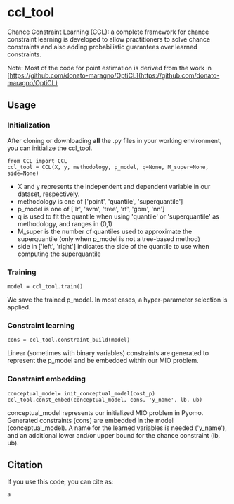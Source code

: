 # ccl_tool

Chance Constraint Learning (CCL): a complete framework for chance constraint learning is developed to allow practitioners to solve chance constraints and also adding probabilistic guarantees over learned constraints.

Note: Most of the code for point estimation is derived from the work in [https://github.com/donato-maragno/OptiCL](https://github.com/donato-maragno/OptiCL)

## Usage

### Initialization

After cloning or downloading **all** the .py files in your working environment, you can initialize the ccl_tool.

```
from CCL import CCL
ccl_tool = CCL(X, y, methodology, p_model, q=None, M_super=None, side=None)
```

- X and y represents the independent and dependent variable in our dataset, respectively. 
- methodology is one of ['point', 'quantile', 'superquantile'] 
- p_model is one of ['lr', 'svm', 'tree', 'rf', 'gbm', 'nn']
- q is used to fit the quantile when using 'quantile' or 'superquantile' as methodology, and ranges in (0,1)
- M_super is the number of quantiles used to approximate the superquantile (only when p_model is not a tree-based method)
- side in ['left', 'right'] indicates the side of the quantile to use when computing the superquantile

### Training

```
model = ccl_tool.train()
```

We save the trained p_model. In most cases, a hyper-parameter selection is applied.

### Constraint learning

```
cons = ccl_tool.constraint_build(model)
```

Linear (sometimes with binary variables) constraints are generated to represent the p_model and be embedded within our MIO problem.

### Constraint embedding

```
conceptual_model= init_conceptual_model(cost_p)
ccl_tool.const_embed(conceptual_model, cons, 'y_name', lb, ub)
```

conceptual_model represents our initialized MIO problem in Pyomo. Generated constraints (cons) are embedded in the model (conceptual_model). A name for the learned variables is needed ('y_name'), and an additional lower and/or upper bound for the chance constraint (lb, ub).

## Citation

If you use this code, you can cite as:

```
a



